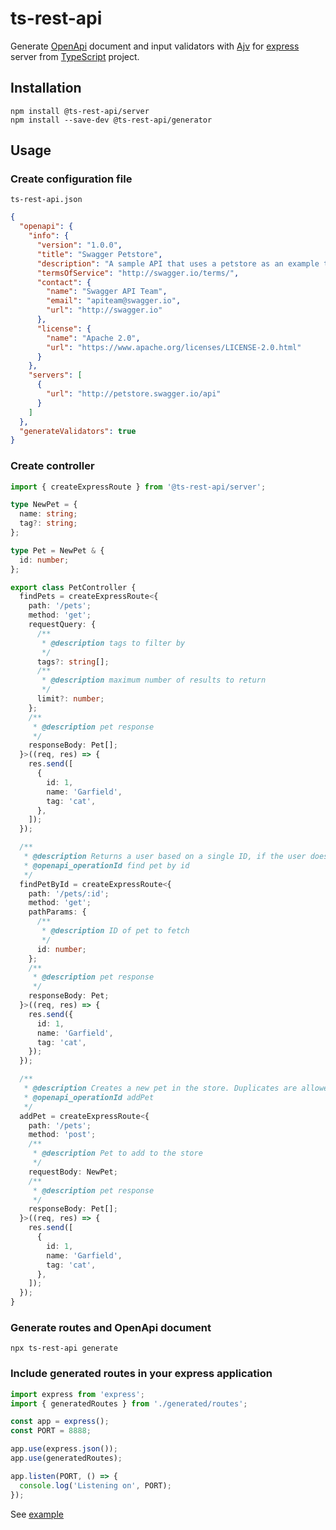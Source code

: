 # ts-rest-api

Generate [OpenApi](https://swagger.io/specification/) document and input validators with [Ajv](ajv.js.org/) for [express](https://expressjs.com/) server from [TypeScript](https://www.typescriptlang.org/) project.

## Installation

```
npm install @ts-rest-api/server
npm install --save-dev @ts-rest-api/generator
```

## Usage

### Create configuration file

`ts-rest-api.json`

```json
{
  "openapi": {
    "info": {
      "version": "1.0.0",
      "title": "Swagger Petstore",
      "description": "A sample API that uses a petstore as an example to demonstrate features in the OpenAPI 3.0 specification",
      "termsOfService": "http://swagger.io/terms/",
      "contact": {
        "name": "Swagger API Team",
        "email": "apiteam@swagger.io",
        "url": "http://swagger.io"
      },
      "license": {
        "name": "Apache 2.0",
        "url": "https://www.apache.org/licenses/LICENSE-2.0.html"
      }
    },
    "servers": [
      {
        "url": "http://petstore.swagger.io/api"
      }
    ]
  },
  "generateValidators": true
}
```

### Create controller

```TypeScript
import { createExpressRoute } from '@ts-rest-api/server';

type NewPet = {
  name: string;
  tag?: string;
};

type Pet = NewPet & {
  id: number;
};

export class PetController {
  findPets = createExpressRoute<{
    path: '/pets';
    method: 'get';
    requestQuery: {
      /**
       * @description tags to filter by
       */
      tags?: string[];
      /**
       * @description maximum number of results to return
       */
      limit?: number;
    };
    /**
     * @description pet response
     */
    responseBody: Pet[];
  }>((req, res) => {
    res.send([
      {
        id: 1,
        name: 'Garfield',
        tag: 'cat',
      },
    ]);
  });

  /**
   * @description Returns a user based on a single ID, if the user does not have access to the pet
   * @openapi_operationId find pet by id
   */
  findPetById = createExpressRoute<{
    path: '/pets/:id';
    method: 'get';
    pathParams: {
      /**
       * @description ID of pet to fetch
       */
      id: number;
    };
    /**
     * @description pet response
     */
    responseBody: Pet;
  }>((req, res) => {
    res.send({
      id: 1,
      name: 'Garfield',
      tag: 'cat',
    });
  });

  /**
   * @description Creates a new pet in the store. Duplicates are allowed
   * @openapi_operationId addPet
   */
  addPet = createExpressRoute<{
    path: '/pets';
    method: 'post';
    /**
     * @description Pet to add to the store
     */
    requestBody: NewPet;
    /**
     * @description pet response
     */
    responseBody: Pet[];
  }>((req, res) => {
    res.send([
      {
        id: 1,
        name: 'Garfield',
        tag: 'cat',
      },
    ]);
  });
}

```

### Generate routes and OpenApi document

```
npx ts-rest-api generate
```

### Include generated routes in your express application

```TypeScript
import express from 'express';
import { generatedRoutes } from './generated/routes';

const app = express();
const PORT = 8888;

app.use(express.json());
app.use(generatedRoutes);

app.listen(PORT, () => {
  console.log('Listening on', PORT);
});

```


See [example](examples/petstore-express)